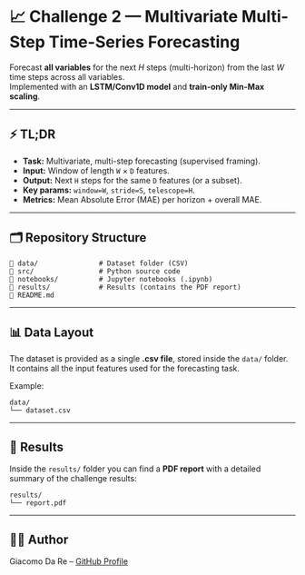 # 📈 Challenge 2 — Multivariate Multi-Step Time-Series Forecasting

Forecast **all variables** for the next *H* steps (multi-horizon) from the last *W* time steps across all variables.  
Implemented with an **LSTM/Conv1D model** and **train-only Min-Max scaling**.

---

## ⚡ TL;DR

- **Task:** Multivariate, multi-step forecasting (supervised framing).
- **Input:** Window of length `W` × `D` features.
- **Output:** Next `H` steps for the same `D` features (or a subset).
- **Key params:** `window=W`, `stride=S`, `telescope=H`.
- **Metrics:** Mean Absolute Error (MAE) per horizon + overall MAE.

---

## 🗂 Repository Structure

```
📁 data/               # Dataset folder (CSV)
📁 src/                # Python source code
📁 notebooks/          # Jupyter notebooks (.ipynb)
📁 results/            # Results (contains the PDF report)
📄 README.md
```

---

## 📊 Data Layout

The dataset is provided as a single **.csv file**, stored inside the `data/` folder.  
It contains all the input features used for the forecasting task.

Example:
```
data/
└── dataset.csv
```

---

## 📑 Results

Inside the `results/` folder you can find a **PDF report** with a detailed summary of the challenge results:

```
results/
└── report.pdf
```

---

## 🙋‍♂️ Author

Giacomo Da Re – [GitHub Profile](https://github.com/Giacomo98DaRe)
